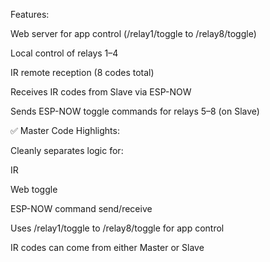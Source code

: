 Features:

Web server for app control (/relay1/toggle to /relay8/toggle)

Local control of relays 1–4

IR remote reception (8 codes total)

Receives IR codes from Slave via ESP-NOW

Sends ESP-NOW toggle commands for relays 5–8 (on Slave)




✅ Master Code Highlights:

Cleanly separates logic for:

IR

Web toggle

ESP-NOW command send/receive

Uses /relay1/toggle to /relay8/toggle for app control

IR codes can come from either Master or Slave
